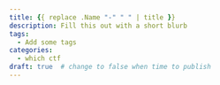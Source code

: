 ```yaml
---
title: {{ replace .Name "-" " " | title }}
description: Fill this out with a short blurb
tags:
  - Add some tags
categories:
  - which ctf
draft: true  # change to false when time to publish
---
```

